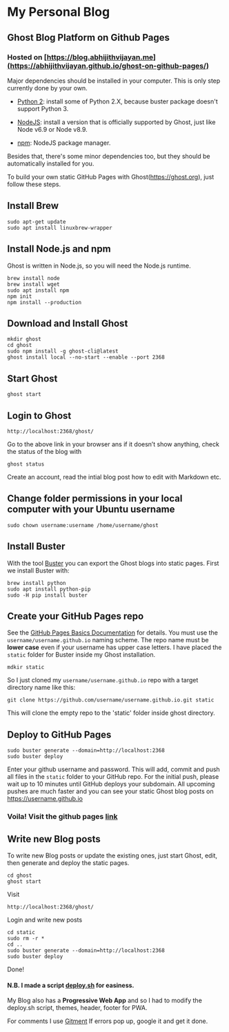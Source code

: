# My Personal Blog

## Ghost Blog Platform on Github Pages

### Hosted on [https://blog.abhijithvijayan.me](https://abhijithvijayan.github.io/ghost-on-github-pages/)


Major dependencies should be installed in your computer. This is only step currently done by your own.

- [Python 2](https://www.python.org/download/releases/2.7.2/): install some of Python 2.X, because buster package doesn't support Python 3.

- [NodeJS](https://docs.ghost.org/docs/supported-node-versions): install a version that is officially supported by Ghost, just like Node v6.9 or Node v8.9.

- [npm](https://nodejs.org/en/): NodeJS package manager.

Besides that, there's some minor dependencies too, but they should be automatically installed for you.

To build your own static GitHub Pages with Ghost(https://ghost.org), just follow these steps. 

## Install Brew
``` 
sudo apt-get update
sudo apt install linuxbrew-wrapper
```
## Install Node.js and npm
Ghost is written in Node.js, so you will need the Node.js runtime.
```
brew install node
brew install wget
sudo apt install npm
npm init
npm install --production
```
## Download and Install Ghost 
``` 
mkdir ghost 
cd ghost 
sudo npm install -g ghost-cli@latest
ghost install local --no-start --enable --port 2368 
``` 
## Start Ghost 
```
ghost start 
``` 
## Login to Ghost 
``` 
http://localhost:2368/ghost/ 
``` 
Go to the above link in your browser ans if it doesn’t show anything, check the status of the blog with 
``` 
ghost status 
``` 
Create an account, read the intial blog post how to edit with Markdown etc. 

## Change folder permissions in your local computer with your Ubuntu username 
```
sudo chown username:username /home/username/ghost
``` 
## Install Buster 
With the tool [Buster](https://github.com/axitkhurana/buster) you can export the Ghost blogs into static pages.
First we install Buster with:
``` 
brew install python 
sudo apt install python-pip 
sudo -H pip install buster 
``` 
## Create your GitHub Pages repo
See the [GitHub Pages Basics Documentation](https://help.github.com/categories/20/articles) for details. 
You must use the `username/username.github.io` naming scheme. 
The repo name must be **lower case** even if your username has upper case letters. 
I have placed the `static` folder for Buster inside my Ghost installation. 
```
mdkir static
``` 
So I just cloned my `username/username.github.io` repo with a target directory name like this: 
```
git clone https://github.com/username/username.github.io.git static 
``` 
This will clone the empty repo to the 'static' folder inside ghost directory. 

## Deploy to GitHub Pages 
``` 
sudo buster generate --domain=http://localhost:2368 
sudo buster deploy 
``` 
Enter your github username and password. 
This will add, commit and push all files in the `static` folder to your GitHub repo. For the initial push, please wait up to 10 minutes until GitHub deploys your subdomain. All upcoming pushes are much faster and you can see your static Ghost blog posts on https://username.github.io 

### Voila! Visit the github pages [link](https://abhijithvijayan.github.io/ghost-on-github-pages)

## Write new Blog posts 
To write new Blog posts or update the existing ones, just start Ghost, edit, then generate and deploy the static pages. 
``` 
cd ghost 
ghost start
``` 
Visit 
``` 
http://localhost:2368/ghost/ 
``` 
Login and write new posts 
```
cd static 
sudo rm -r * 
cd .. 
sudo buster generate --domain=http://localhost:2368
sudo buster deploy 
``` 
Done! 

#### N.B. I made a script [deploy.sh](https://raw.githubusercontent.com/abhijithvijayan/ghost-on-github-pages/master/deploy.sh) for easiness.
My Blog also has a **Progressive Web App** and so I had to modify the deploy.sh script, themes, header, footer for PWA. 

For comments I use [Gitment](https://github.com/imsun/gitment) If errors pop up, google it and get it done.
